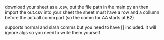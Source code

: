 download your sheet as a .csv, put the file path in the main.py an then import the out.csv into your sheet
the sheet must have a row and a collumn before the actuall comm part (so the comm for AA starts at B2)

supports normal and slash comms but you need to have [] included. it will ignore algs so you need to write them yourself
